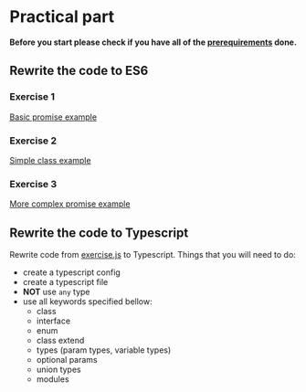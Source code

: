 # Practical part

**Before you start please check if you have all  of the [prerequirements](https://github.com/ng-slo/workshop/tree/master/02-es6-ts#prerequirements) done.**

## Rewrite the code to ES6

### Exercise 1
[Basic promise example](https://codepen.io/anon/pen/ryxxop?editors=0012)

### Exercise 2
[Simple class example](https://codepen.io/anon/pen/YZwqGz?editors=0012)

### Exercise 3
[More complex promise example](https://codepen.io/anon/pen/LWGERd?editors=0012)


## Rewrite the code to Typescript

Rewrite code from [exercise.js](https://github.com/ng-slo/workshop/blob/master/02-es6-ts/exercise.js) to Typescript. Things that you will need to do:
- create a typescript config 
- create a typescript file
- **NOT** use `any` type
- use all keywords specified bellow:
    - class
    - interface
    - enum
    - class extend
    - types (param types, variable types)
    - optional params
    - union types
    - modules
